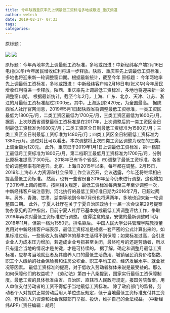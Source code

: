 ```yaml
---
title: 今年陕西重庆率先上调最低工资标准多地或跟进_重庆频道
author: wetech
date: 2019-02-17- 07:33
tags: 
categories: 
---
```

原标题：
<!-- more -->
                
<img align="center" border="0" src="http://p3.ifengimg.com/a/2019_08/08baa55f2686914_size388_w913_h1108.jpg" />
                
<img align="center" border="0" src="http://p2.ifengimg.com/a/2016/0810/204c433878d5cf9size1_w16_h16.png" />
            
原标题：今年两地率先上调最低工资标准，多地或跟进！中新经纬客户端2月16日电(张义华)今年居民增收红利将进一步释放。陕西、重庆率先上调最低工资标准，多地也将迎来新一轮调整窗口期。根据最新统计，截至今年
原标题：
今年两地率先上调最低工资标准，多地或跟进！
中新经纬客户端2月16日电(张义华)今年居民增收红利将进一步释放。陕西、重庆率先上调最低工资标准，多地也将迎来新一轮调整窗口期。
根据最新统计，截至今年2月，上海、广东、北京、天津、江苏、浙江的月最低工资标准超过2000元。其中，上海达到2420元，为全国最高。
据陕西省人社厅官网消息，2019年5月1日起陕西省将调整最低工资标准，一类工资区最低为1800元/月，二类工资区最低为1700元/月，三类工资区最低为1600元/月。
据悉，上次陕西省调整最低工资标准是在2017年，上次调整后的一类工资区全日制最低工资标准为1680元/月；二类工资区全日制最低工资标准为1580元/月；三类工资区全日制最低工资标准为1480元/月；四类工资区全日制最低工资标准为1380元/月。通过对比可以看出，本次调整将上次四类工资区调整为现在的三类，上调金额为120元。
此外，重庆已于2019年1月1日上调最低工资标准，第一档职工最低月工资标准为1800元/月，第二档职工最低月工资标准为1700元/月，分别比原标准提高了300元。
2018年已有15个省(区、市)调整了最低工资标准，各省份的调整频率有所差异。北京、上海自2015年以来，每年都在调整。2月15日，2019年上海市人力资源和社会保障工作会议召开，会议透露，今年还将继续相应提高最低工资标准。
然而，也有一些省份自2016年至今仍未进行调整，这也增加了2019年上调的概率。按照相关规定，最低工资标准每两至三年至少调整一次，中新经纬客户端注意到，河北执行的最低工资标准日期为2016年7月，已超过两年。另外，青海、甘肃、湖南等地到今年7月份也将满两年，多地也迎来新一轮调整窗口期。
此外，宁夏人社厅在关于宁夏自治区政协十一届一次会议第29号提案协办意见的函中指出，目前宁夏人社厅已基本完成最低工资调整评估工作，争取2019年再次对最低工资标准进行调整。
值得注意的是，安徽的最新调整时间为2018年11月，但第一档为1550元，排名靠后。
中国人民大学公共管理学院教授董克用对中新经纬客户端表示，最低工资标准是根据一套严密的公式计算出来的。如果标准过低，一些低收入劳动群体的基本生活得不到保障；如果标准过高，会引发企业人力成本压力增加，若造成企业亏损甚至关闭，最终吃亏的还是劳动者，所以只有适合当地的情况才是关键，才是可持续的。
据了解，确定和调整月最低工资标准，应参考当地就业者及其赡养人口的最低生活费用、城镇居民消费价格指数、职工个人缴纳的社会保险费和住房公积金、职工平均工资、经济发展水平、就业状况等因素。
最低工资标准的提高，对于低收入劳动者群体来说是最受益的。那么如何保障他们的权益呢？
《劳动法》第四十八条提到，国家实行最低工资保障制度。最低工资的具体标准由省、自治区、直辖市人民政府规定，报国务院备案。用人单位支付劳动者的工资不得低于当地最低工资标准。
除了政府部门的监督，劳动者个人对提供正常劳动后用人单位违反规定，低于当地最低工资标准支付其工资的，有权向人力资源和社会保障部门举报、投诉，维护自己的合法权益。 (中新经纬APP)
[责任编辑：胡月]
            
